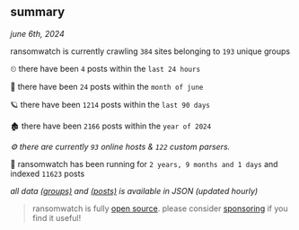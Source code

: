 
## summary
_june 6th, 2024_

ransomwatch is currently crawling `384` sites belonging to `193` unique groups

⏲ there have been `4` posts within the `last 24 hours`

🦈 there have been `24` posts within the `month of june`

🪐 there have been `1214` posts within the `last 90 days`

🏚 there have been `2166` posts within the `year of 2024`

_⚙️ there are currently `93` online hosts & `122` custom parsers._

🦕 ransomwatch has been running for `2 years, 9 months and 1 days` and indexed `11623` posts

_all data  [(groups)](http://ransomwhat.telemetry.ltd/groups) and [(posts)](http://ransomwhat.telemetry.ltd/posts) is available in JSON (updated hourly)_

> ransomwatch is fully [open source](https://github.com/joshhighet/ransomwatch#ransomwatch--). please consider [sponsoring](https://github.com/sponsors/joshhighet) if you find it useful!
